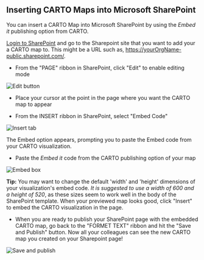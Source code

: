 
## Inserting CARTO Maps into Microsoft SharePoint

You can insert a CARTO Map into Microsoft SharePoint by using the _Embed it_ publishing option from CARTO.

[Login to SharePoint](https://portal.office.com/Home) and go to the Sharepoint site that you want to add your a CARTO map to. This might be a URL such as, <https://yourOrgName-public.sharepoint.com/>. 

- From the "PAGE" ribbon in SharePoint, click "Edit" to enable editing mode

<span class="wrap-border"><img src="/academy/img/common/sharepoint/img1.jpg" alt="Edit button" /></span>

- Place your cursor at the point in the page where you want the CARTO map to appear

- From the INSERT ribbon in SharePoint, select "Embed Code"

<span class="wrap-border"><img src="/academy/img/common/sharepoint/img2.jpg" alt="Insert tab" /></span>

The Embed option appears, prompting you to paste the Embed code from your CARTO visualization. 

- Paste the _Embed it_ code from the CARTO publishing option of your map

<span class="wrap-border"><img src="/academy/img/common/sharepoint/img3.jpg" alt="Embed box" /></span>

**Tip:** You may want to change the default 'width' and 'height' dimensions of your visualization's embed code. _It is suggested to use a width of 600 and a height of 520_, as these sizes seem to work well in the body of the SharePoint template. When your previewed map looks good, click "Insert" to embed the CARTO visualization in the page.

- When you are ready to publish your SharePoint page with the embedded CARTO map, go back to the "FORMET TEXT" ribbon and hit the "Save and Publish" button. Now all your colleagues can see the new CARTO map you created on your Sharepoint page!

<span class="wrap-border"><img src="/academy/img/common/sharepoint/img5.jpg" alt="Save and publish" /></span>